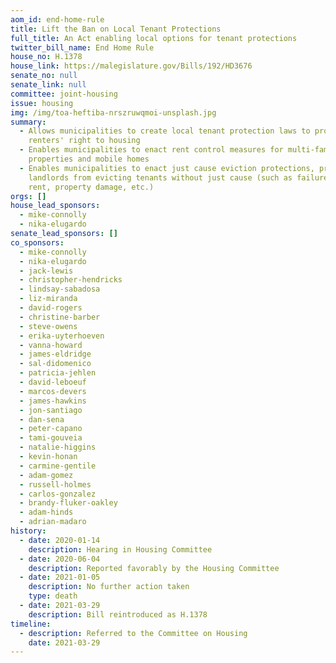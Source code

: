 ```yaml
---
aom_id: end-home-rule
title: Lift the Ban on Local Tenant Protections
full_title: An Act enabling local options for tenant protections
twitter_bill_name: End Home Rule
house_no: H.1378
house_link: https://malegislature.gov/Bills/192/HD3676
senate_no: null
senate_link: null
committee: joint-housing
issue: housing
img: /img/toa-heftiba-nrszruwqmoi-unsplash.jpg
summary:
  - Allows municipalities to create local tenant protection laws to protect
    renters' right to housing
  - Enables municipalities to enact rent control measures for multi-family
    properties and mobile homes
  - Enables municipalities to enact just cause eviction protections, prohibiting
    landlords from evicting tenants without just cause (such as failure to pay
    rent, property damage, etc.)
orgs: []
house_lead_sponsors:
  - mike-connolly
  - nika-elugardo
senate_lead_sponsors: []
co_sponsors:
  - mike-connolly
  - nika-elugardo
  - jack-lewis
  - christopher-hendricks
  - lindsay-sabadosa
  - liz-miranda
  - david-rogers
  - christine-barber
  - steve-owens
  - erika-uyterhoeven
  - vanna-howard
  - james-eldridge
  - sal-didomenico
  - patricia-jehlen
  - david-leboeuf
  - marcos-devers
  - james-hawkins
  - jon-santiago
  - dan-sena
  - peter-capano
  - tami-gouveia
  - natalie-higgins
  - kevin-honan
  - carmine-gentile
  - adam-gomez
  - russell-holmes
  - carlos-gonzalez
  - brandy-fluker-oakley
  - adam-hinds
  - adrian-madaro
history:
  - date: 2020-01-14
    description: Hearing in Housing Committee
  - date: 2020-06-04
    description: Reported favorably by the Housing Committee
  - date: 2021-01-05
    description: No further action taken
    type: death
  - date: 2021-03-29
    description: Bill reintroduced as H.1378
timeline:
  - description: Referred to the Committee on Housing
    date: 2021-03-29
---
```

